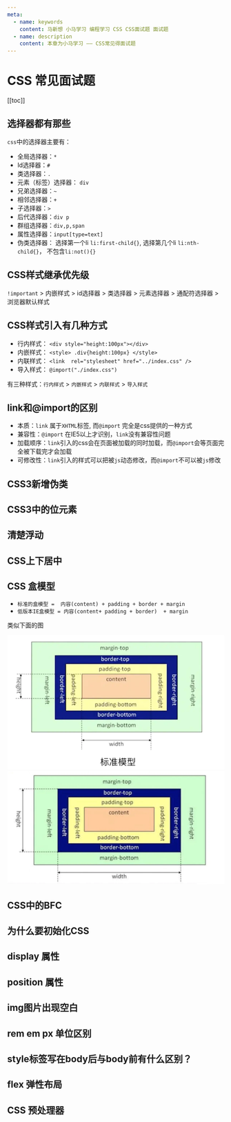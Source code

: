 ```yaml
---
meta:
  - name: keywords
    content: 马新想 小马学习 编程学习 CSS CSS面试题 面试题
  - name: description
    content: 本章为小马学习 —— CSS常见得面试题
---
```


# CSS 常见面试题

[[toc]]

## 选择器都有那些

`css`中的选择器主要有：

- 全局选择器：`*`
- Id选择器：`#`
- 类选择器：`.`
- 元素（标签）选择器： `div`
- 兄弟选择器：`~`
- 相邻选择器：`+`
- 子选择器：`>`
- 后代选择器：`div p`
- 群组选择器：`div,p,span`
- 属性选择器：`input[type=text]`
- 伪类选择器： 选择第一个li `li:first-child{}`,  选择第几个li `li:nth-child{}`，  不包含`li:not(){}`


## CSS样式继承优先级

`!important` > 内嵌样式 > id选择器 > 类选择器 > 元素选择器 > 通配符选择器 > 浏览器默认样式


## CSS样式引入有几种方式

- 行内样式： `<div style="height:100px"></div>`
- 内嵌样式： `<style> .div{height:100px} </style>`
- 内联样式： `<link  rel="stylesheet" href="../index.css" />`
- 导入样式： `@import("./index.css")`

有三种样式：`行内样式` > `内嵌样式`  > `内联样式` > `导入样式`

## link和@import的区别

- 本质：`link` 属于`XHTML`标签, 而`@import` 完全是css提供的一种方式
- 兼容性：`@import` 在IE5以上才识别，`link`没有兼容性问题
- 加载顺序：`link`引入的css会在页面被加载的同时加载，而`@import`会等页面完全被下载完才会加载
- 可修改性：`link`引入的样式可以把被`js`动态修改，而`@import`不可以被`js`修改


## CSS3新增伪类



## CSS3中的位元素


## 清楚浮动


## CSS上下居中


## CSS 盒模型

- `标准的盒模型 =  内容(content) + padding + border + margin`
- `低版本IE盒模型 = 内容(content+ padding + border)  + margin`

类似下面的图

![asd](/img/web/question/question2.webp)
![asd](/img/web/question/question1.webp)

## CSS中的BFC



## 为什么要初始化CSS


## display 属性


## position 属性


## img图片出现空白



## rem em px 单位区别



## style标签写在body后与body前有什么区别？




## flex 弹性布局



## CSS 预处理器